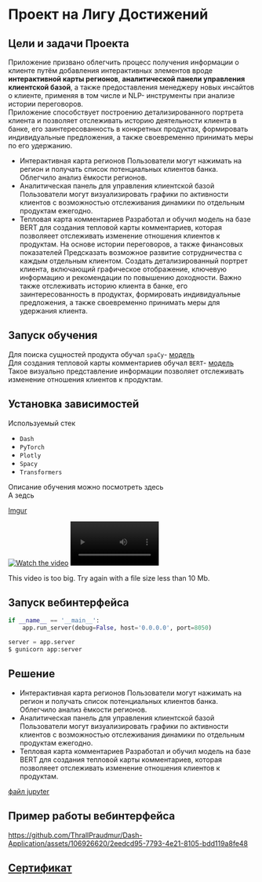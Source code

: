 # Проект на Лигу Достижений
## Цели и задачи Проекта
Приложение призвано облегчить процесс получения информации о клиенте путём добавления интерактивных элементов вроде **интерактивной карты регионов**, **аналитической панели управления клиентской базой**, а также предоставления менеджеру новых инсайтов о клиенте, применяя в том числе и NLP- инструменты при анализе истории переговоров. <br>
Приложение способствует построению детализированного портрета клиента и позволяет отслеживать историю деятельности клиента в банке, его заинтересованность в конкретных продуктах, формировать индивидуальные предложения, а также своевременно принимать меры по его удержанию.
* Интерактивная карта регионов
Пользователи могут нажимать на регион и получать список потенциальных клиентов банка.
Облегчило анализ ёмкости регионов.
* Аналитическая панель для управления клиентской базой
Пользователи могут визуализировать графики по активности клиентов с возможностью отслеживания динамики по отдельным продуктам ежегодно.
* Тепловая карта комментариев
Разработал и обучил модель на базе BERT для создания тепловой карты комментариев, которая позволяеет отслеживать изменение отношения клиентов к продуктам.
На основе истории переговоров, а также финансовых показателей
Предсказать возможное развитие сотрудничества с каждым отдельным клиентом.
Создать детализированный портрет клиента, включающий графическое отображение, ключевую информацию и рекомендации по повышению доходности.
Важно также отслеживать историю клиента в банке, его заинтересованность в продуктах, формировать индивидуальные предложения, а также своевременно принимать меры для удержания клиента.
## Запуск обучения
Для поиска сущностей продукта обучал `spaCy`- [модель](https://spacy.io/api/entityrecognizer) <br>
Для создания тепловой карты комментариев обучал `BERT`- [модель](https://github.com/ThrallPraudmur/Transformers/blob/main/BERT-fine-tuning.ipynb) <br>
Такое визуально представление информации позволяет отслеживать изменение отношения клиентов к продуктам.
## Установка зависимостей
Используемый стек
* `Dash`
* `PyTorch`
* `Plotly`
* `Spacy`
* `Transformers`

Описание обучения можно посмотреть здесь </br>
А зедсь

[Imgur](https://img.doerig.dev/)


[![Watch the video](https://img.youtube.com/vi/T-D1KVIuvjA/maxresdefault.jpg)](https://youtu.be/T-D1KVIuvjA)
<video src='your URL here' width=180/>

This video is too big. Try again with a file size less than 10 Mb.

## Запуск вебинтерфейса

```python
if __name__ == '__main__':
    app.run_server(debug=False, host='0.0.0.0', port=8050)
```

```python
server = app.server
$ gunicorn app:server
```
## Решение
* Интерактивная карта регионов
Пользователи могут нажимать на регион и получать список потенциальных клиентов банка.
Облегчило анализ ёмкости регионов.
* Аналитическая панель для управления клиентской базой
Пользователи могут визуализировать графики по активности клиентов с возможностью отслеживания динамики по отдельным продуктам ежегодно.
* Тепловая карта комментариев
Разработал и обучил модель на базе BERT для создания тепловой карты комментариев, которая позволяеет отслеживать изменение отношения клиентов к продуктам.

[файл jupyter](ссылка)
## Пример работы вебинтерфейса
https://github.com/ThrallPraudmur/Dash-Application/assets/106926620/2eedcd95-7793-4e21-8105-bdd119a8fe48
## [Сертификат](https://github.com/ThrallPraudmur/Dash-Application/blob/main/%D0%9B%D0%B8%D0%B3%D0%B0_%D0%A1%D0%B5%D1%80%D1%82%D0%B8%D1%84%D0%B8%D0%BA%D0%B0%D1%82.jpg)


